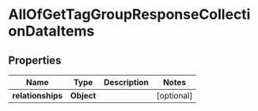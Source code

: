 # AllOfGetTagGroupResponseCollectionDataItems

## Properties
Name | Type | Description | Notes
------------ | ------------- | ------------- | -------------
**relationships** | **Object** |  |  [optional]
